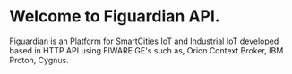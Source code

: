 # Welcome to Figuardian API.

Figuardian is an Platform for SmartCities IoT  and Industrial IoT developed based in HTTP API using FIWARE GE's such as, Orion Context Broker, IBM Proton, Cygnus.
